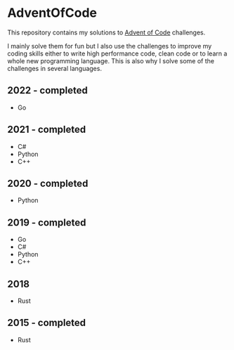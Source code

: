 # AdventOfCode

This repository contains my solutions to [Advent of Code](https://adventofcode.com/) challenges.

I mainly solve them for fun but I also use the challenges to improve my coding skills either to write high performance code, clean code or to learn a whole new programming language. This is also why I solve some of the challenges in several languages.

## 2022 - completed

- Go

## 2021 - completed

- C#
- Python
- C++

## 2020 - completed

- Python

## 2019 - completed

- Go
- C#
- Python
- C++

## 2018

- Rust

## 2015 - completed

- Rust
